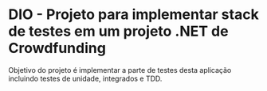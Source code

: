 # DIO - Projeto para implementar stack de testes em um projeto .NET de Crowdfunding

Objetivo do projeto é implementar a parte de testes desta aplicação incluindo testes de unidade, integrados e TDD.
